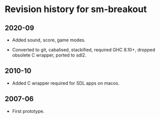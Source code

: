 # Revision history for sm-breakout

## 2020-09

* Added sound, score, game modes.

* Converted to git, cabalised, stackified, required GHC 8.10+, 
  dropped obsolete C wrapper, ported to sdl2.

## 2010-10

* Added C wrapper required for SDL apps on macos.

## 2007-06

* First prototype.
